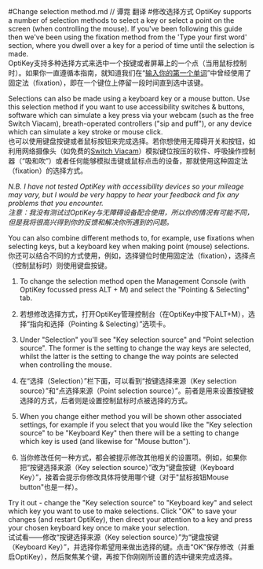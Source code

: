 #Change selection method.md // 谭霓 翻译
#修改选择方式
OptiKey supports a number of selection methods to select a key or select a point on the screen (when controlling the mouse). If you've been following this guide then we've been using the fixation method from the 'Type your first word' section, where you dwell over a key for a period of time until the selection is made.  
OptiKey支持多种选择方式来选中一个按键或者屏幕上的一个点（当用鼠标控制时）。如果你一直遵循本指南，就知道我们在“[输入你的第一个单词](https://github.com/JuliusSweetland/OptiKey/wiki/User-Guide#type-your-first-word)”中曾经使用了固定法（fixation），即在一个键位上停留一段时间直到选中该键。

Selections can also be made using a keyboard key or a mouse button. Use this selection method if you want to use accessibility switches & buttons, software which can simulate a key press via your webcam (such as the free Switch Viacam), breath-operated controllers ("sip and puff"), or any device which can simulate a key stroke or mouse click.  
也可以使用键盘按键或者鼠标按钮来完成选择。若你想使用无障碍开关和按钮，如利用网络摄像头（如免费的[Switch Viacam](http://sviacam.sourceforge.net/)）模拟键位按压的软件、呼吸操作控制器（“吸和吹”）或者任何能够模拟击键或鼠标点击的设备，那就使用这种固定法（fixation）的选择方式。

*N.B. I have not tested OptiKey with accessibility devices so your mileage may vary, but I would be very happy to hear your feedback and fix any problems that you encounter.*  
*注意：我没有测试过OptiKey与无障碍设备配合使用，所以你的情况有可能不同，但是我将很高兴得到你的反馈和解决你所遇到的问题。*

You can also combine different methods to, for example, use fixations when selecting keys, but a keyboard key when making point (mouse) selections.  
你还可以结合不同的方式使用，例如，选择键位时使用固定法（fixation），选择点（控制鼠标时）则使用键盘按键。

  1. To change the selection method open the Management Console (with OptiKey focussed press ALT + M) and select the "Pointing & Selecting" tab.  
  1. 若想修改选择方式，打开OptiKey管理控制台（在OptiKey中按下ALT+M），选择“指向和选择（Pointing & Selecting）”选项卡。

  2. Under "Selection" you'll see "Key selection source" and "Point selection source". The former is the setting to change the way keys are selected, whilst the latter is the setting to change the way points are selected when controlling the mouse.  
  2. 在“选择（Selection）”栏下面，可以看到“按键选择来源（Key selection source）”和“点选择来源（Point selection source）”。前者是用来设置按键被选择的方式，后者则是设置控制鼠标时点被选择的方式。

  3. When you change either method you will be shown other associated settings, for example if you select that you would like the "Key selection source" to be "Keyboard Key" then there will be a setting to change which key is used (and likewise for "Mouse button").  
  3. 当你修改任何一种方式，都会被提示修改其他相关的设置项。例如，如果你把“按键选择来源（Key selection source）”改为“键盘按键（Keyboard Key）”，接着会提示你修改具体将使用哪个键（对于"鼠标按钮Mouse button"也是一样）。

Try it out - change the "Key selection source" to "Keyboard key" and select which key you want to use to make selections. Click "OK" to save your changes (and restart OptiKey), then direct your attention to a key and press your chosen keyboard key once to make your selection.  
试试看——修改“按键选择来源（Key selection source）”为“键盘按键（Keyboard Key）”，并选择你希望用来做出选择的键。点击“OK”保存修改（并重启OptiKey），然后聚焦某个键，再按下你刚刚所设置的选中键来完成选择。
